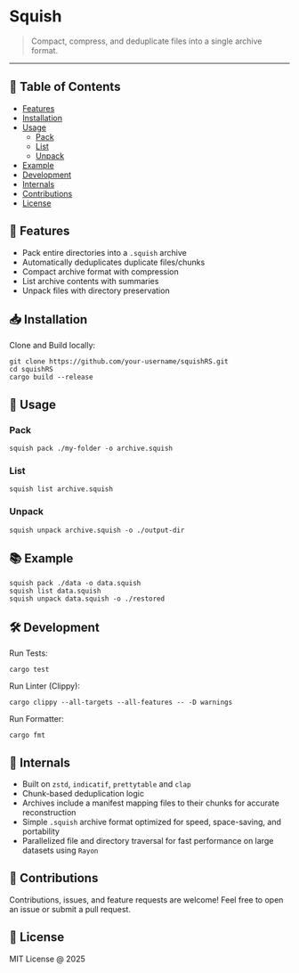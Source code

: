 # Squish

> Compact, compress, and deduplicate files into a single archive format.

---

## 🧭 Table of Contents

- [Features](#-features)
- [Installation](#-installation)
- [Usage](#-usage)
  - [Pack](#pack)
  - [List](#list)
  - [Unpack](#unpack)
- [Example](#-example)
- [Development](#-development)
- [Internals](#-internals)
- [Contributions](#-contributions)
- [License](#-license)

## 🚀 Features

- Pack entire directories into a `.squish` archive
- Automatically deduplicates duplicate files/chunks
- Compact archive format with compression
- List archive contents with summaries
- Unpack files with directory preservation

## 📥 Installation
Clone and Build locally:
``` shell
git clone https://github.com/your-username/squishRS.git
cd squishRS
cargo build --release

```

## 📌 Usage

### Pack
``` shell 
squish pack ./my-folder -o archive.squish
```

### List
``` shell
squish list archive.squish
```

### Unpack
``` shell
squish unpack archive.squish -o ./output-dir
```

## 📚 Example
``` shell
squish pack ./data -o data.squish
squish list data.squish
squish unpack data.squish -o ./restored

```

## 🛠 Development
Run Tests:
``` shell
cargo test

```

Run Linter (Clippy):
``` shell
cargo clippy --all-targets --all-features -- -D warnings
```

Run Formatter:
``` shell
cargo fmt
```

## 🔬 Internals

- Built on `zstd`, `indicatif`, `prettytable` and `clap`
- Chunk-based deduplication logic
- Archives include a manifest mapping files to their chunks for accurate reconstruction
- Simple `.squish` archive format optimized for speed, space-saving, and portability
- Parallelized file and directory traversal for fast performance on large datasets using `Rayon`

## 🙌 Contributions

Contributions, issues, and feature requests are welcome!
Feel free to open an issue or submit a pull request.

## 📄 License
MIT License @ 2025
